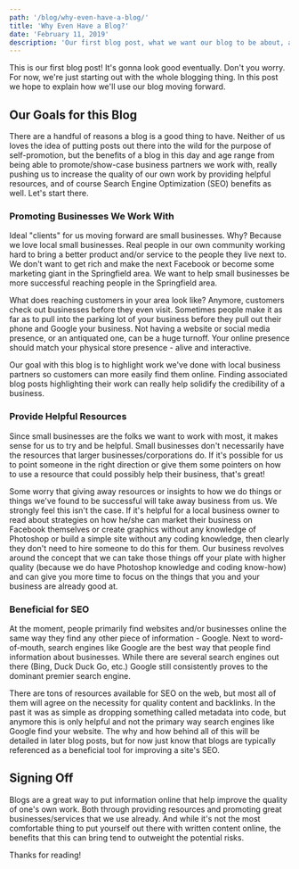 ```yaml
---
path: '/blog/why-even-have-a-blog/'
title: 'Why Even Have a Blog?'
date: 'February 11, 2019'
description: 'Our first blog post, what we want our blog to be about, and who we want to reach. Estimated reading time 4 minutes.'
---
```


This is our first blog post! It's gonna look good eventually. Don't you worry. For now, we're just starting out with the whole blogging thing. In this post we hope to explain how we'll use our blog moving forward. 

## Our Goals for this Blog

There are a handful of reasons a blog is a good thing to have. Neither of us loves the idea of putting posts out there into the wild for the purpose of self-promotion, but the benefits of a blog in this day and age range from being able to promote/show-case business partners we work with, really pushing us to increase the quality of our own work by providing helpful resources, and of course Search Engine Optimization (SEO) benefits as well. Let's start there.

### Promoting Businesses We Work With

Ideal "clients" for us moving forward are small businesses. Why? Because we love local small businesses. Real people in our own community working hard to bring a better product and/or service to the people they live next to. We don't want to get rich and make the next Facebook or become some marketing giant in the Springfield area. We want to help small businesses be more successful reaching people in the Springfield area. 

What does reaching customers in your area look like? Anymore, customers check out businesses before they even visit. Sometimes people make it as far as to pull into the parking lot of your business before they pull out their phone and Google your business. Not having a website or social media presence, or an antiquated one, can be a huge turnoff. Your online presence should match your physical store presence - alive and interactive. 

Our goal with this blog is to highlight work we've done with local business partners so customers can more easily find them online. Finding associated blog posts highlighting their work can really help solidify the credibility of a business. 

### Provide Helpful Resources

Since small businesses are the folks we want to work with most, it makes sense for us to try and be helpful. Small businesses don't necessarily have the resources that larger businesses/corporations do. If it's possible for us to point someone in the right direction or give them some pointers on how to use a resource that could possibly help their business, that's great! 

Some worry that giving away resources or insights to how we do things or things we've found to be successful will take away business from us. We strongly feel this isn't the case. If it's helpful for a local business owner to read about strategies on how he/she can market their business on Facebook themselves or create graphics without any knowledge of Photoshop or build a simple site without any coding knowledge, then clearly they don't need to hire someone to do this for them. Our business revolves around the concept that we can take those things off your plate with higher quality (because we do have Photoshop knowledge and coding know-how) and can give you more time to focus on the things that you and your business are already good at.

### Beneficial for SEO

At the moment, people primarily find websites and/or businesses online the same way they find any other piece of information - Google. Next to word-of-mouth, search engines like Google are the best way that people find information about businesses. While there are several search engines out there (Bing, Duck Duck Go, etc.) Google still consistently proves to the dominant premier search engine. 

There are tons of resources available for SEO on the web, but most all of them will agree on the necessity for quality content and backlinks. In the past it was as simple as dropping something called metadata into code, but anymore this is only helpful and not the primary way search engines like Google find your website. The why and how behind all of this will be detailed in later blog posts, but for now just know that blogs are typically referenced as a beneficial tool for improving a site's SEO.

## Signing Off

Blogs are a great way to put information online that help improve the quality of one's own work. Both through providing resources and promoting great businesses/services that we use already. And while it's not the most comfortable thing to put yourself out there with written content online, the benefits that this can bring tend to outweight the potential risks. 

Thanks for reading! 